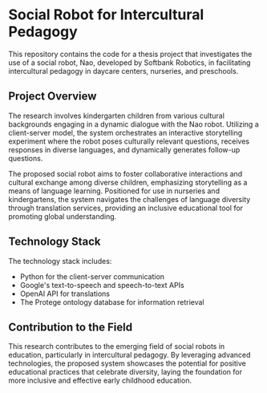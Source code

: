 # Social Robot for Intercultural Pedagogy

This repository contains the code for a thesis project that investigates the use of a social robot, Nao, developed by Softbank Robotics, in facilitating intercultural pedagogy in daycare centers, nurseries, and preschools.

## Project Overview

The research involves kindergarten children from various cultural backgrounds engaging in a dynamic dialogue with the Nao robot. Utilizing a client-server model, the system orchestrates an interactive storytelling experiment where the robot poses culturally relevant questions, receives responses in diverse languages, and dynamically generates follow-up questions.

The proposed social robot aims to foster collaborative interactions and cultural exchange among diverse children, emphasizing storytelling as a means of language learning. Positioned for use in nurseries and kindergartens, the system navigates the challenges of language diversity through translation services, providing an inclusive educational tool for promoting global understanding.

## Technology Stack

The technology stack includes:

- Python for the client-server communication
- Google's text-to-speech and speech-to-text APIs
- OpenAI API for translations
- The Protege ontology database for information retrieval

## Contribution to the Field

This research contributes to the emerging field of social robots in education, particularly in intercultural pedagogy. By leveraging advanced technologies, the proposed system showcases the potential for positive educational practices that celebrate diversity, laying the foundation for more inclusive and effective early childhood education.
